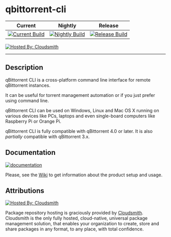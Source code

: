 # qbittorrent-cli

| Current | Nightly | Release |
| ------- | ------- | ------- |
| [![Current Build](https://dev.azure.com/pavelfedarovich/qBittorrent-CLI/_apis/build/status/qbt-ci)](https://dev.azure.com/pavelfedarovich/qBittorrent-CLI/_build/latest?definitionId=8) | [![Nightly Build](https://dev.azure.com/pavelfedarovich/qBittorrent-CLI/_apis/build/status/qbt-nightly)](https://dev.azure.com/pavelfedarovich/qBittorrent-CLI/_build/latest?definitionId=7) | [![Release Build](https://dev.azure.com/pavelfedarovich/qBittorrent-CLI/_apis/build/status/qbt-release)](https://dev.azure.com/pavelfedarovich/qBittorrent-CLI/_build/latest?definitionId=6) |

[![Hosted By: Cloudsmith](https://img.shields.io/badge/OSS%20hosting%20by-cloudsmith-blue?logo=cloudsmith&style=flat-square)](https://cloudsmith.com)

***

## Description

qBittorrent CLI is a cross-platform command line interface for remote qBittorrent instances.

It can be useful for torrent management automation or if you just prefer using command line.

qBittorrent CLI can be used on Windows, Linux and Mac OS X running on various devices like PCs, laptops and even single-board computers like Raspberry Pi or Orange Pi.

qBittorrent CLI is fully compatible with qBittorrent 4.0 or later. It is also *partially* compatible with qBittorrent 3.x.

## Documentation
[![documentation](https://img.shields.io/badge/documentation-wiki-blue.svg)](https://github.com/fedarovich/qbittorrent-cli/wiki)

Please, see the [Wiki](https://github.com/fedarovich/qbittorrent-cli/wiki) to get information about the product setup and usage.

## Attributions

[![Hosted By: Cloudsmith](https://img.shields.io/badge/OSS%20hosting%20by-cloudsmith-blue?logo=cloudsmith&style=flat-square)](https://cloudsmith.com)

Package repository hosting is graciously provided by  [Cloudsmith](https://cloudsmith.com).
Cloudsmith is the only fully hosted, cloud-native, universal package management solution, that
enables your organization to create, store and share packages in any format, to any place, with total
confidence.
